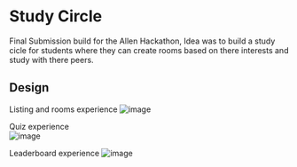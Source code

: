 # Study Circle

Final Submission build for the Allen Hackathon, Idea was to build a study cicle for students where they can create rooms based on there interests and study with there peers. 

## Design

Listing and rooms experience
![image](https://github.com/user-attachments/assets/2fb29cb7-0ffd-42c1-8dd8-404bf8b02f00)


Quiz experience\
![image](https://github.com/user-attachments/assets/5825a191-7090-44e5-96f2-4c92c1a3c21b)

Leaderboard experience
![image](https://github.com/user-attachments/assets/28de43e3-d026-4a9f-b73a-5e83d9996d88)




